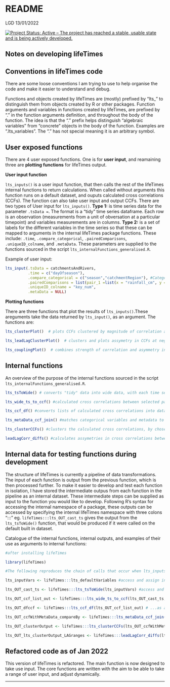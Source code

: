 README
================
LGD
13/01/2022

[![Project Status: Active – The project has reached a stable, usable
state and is being actively
developed.](https://www.repostatus.org/badges/latest/active.svg)](https://www.repostatus.org/#active)

## Notes on developing lifeTimes

## Conventions in lifeTimes code

There are some loose conventions I am trying to use to help organise the
code and make it easier to understand and debug.

Functions and objects created by lifeTimes are (mostly) prefixed by
“lts\_” to distinguish them from objects created by R or other
packages. Function arguments and variables in functions created by
lifeTimes, are prefixed by “.” in the function arguments definition, and
throughout the body of the function. The idea is that the “.” prefix
helps distinguish “algebraic variables” from “concrete” objects in the
body of the function. Examples are “.lts\_variables”. The “.” has not
special meaning it is an arbitrary symbol.

## User exposed functions

There are 4 user exposed functions. One is for **user input**, and
reamaining three are **plotting functions** for lifeTimes output.

**User input function**  

<p>

`lts_inputs()` is a user input function, that then calls the rest of the
lifeTimes internal functions to return calculations. When called without
arguments this function runs on a default dataset, and ouputs calculated
cross correlations (CCFs). The function can also take user input and
output CCFs. There are two types of User input for `lts_inputs()`.
**Type 1:** is time series data for the parameter `.tsData =`. The
format is a “tidy” time series dataframe. Each row is an observation
(measurements from a unit of obversation at a particular timepoint) and
variables measurements are in columns. **Type 2:** is a set of labels
for the different variables in the time series so that these can be
mapped to arguments in the internal lifeTimes package functions. These
include: `.time`, `.compare_categorical`, `.pairedComparisons`,
`.uniqueID_colname`, and `.metaData`. These parameters are supplied to
the functions sourced in the script
`lts_internalFunctions_generalised.R`.  

<p>

Example of user input:

``` r
lts_input(.tsData = catchmentsAndRivers,
          .time = c("dayOfseason"),
          .compare_categorical = c("season","catchmentRegion"), #Categorical variables
          .pairedComparisons = list(pair_1 =list(x = "rainfall_cm", y = "flow_m3s")), #pairedVarCCF
          .uniqueID_colname = "key_num",
          .metaData = NULL)
```

**Plotting functions**  

<p>

There are three functions that plot the results of `lts_inputs()`.These
areguments take the data returned by `lts_input()`, as an argument. The
functions
are:

``` r
lts_clusterPlot()  # plots CCFs clustered by magnitude of correlation at the most correlated lag across the dataset

lts_leadLagClusterPlot()  # clusters and plots assymetry in CCFs at negative and positive lags

lts_couplingPlot()  # combines strength of correlation and asymmetry in correlation into a single plot
```

## Internal functions

An overview of the purpose of the internal functions sourced in the
script
`lts_internalFunctions_generalised.R`.

``` r
lts_tsToWide() # converts "tidy" data into wide data, with each time series as a vector.  

lts_wide_ts_to_ccf() #calculated cross correlations between selected paris of wide time series.  

lts_ccf_df() #converts lists of calculated cross correlations into dataframe.  

lts_metaData_ccf_join() #matches categorical variables and metadata to cross correlations.  

lts_clusterCCFs() #clusters the calculated cross correlations, by chosen metrics.  

leadLagCorr_diffs() #calculates assymetries in cross correlations between negative and positive lags.  
```

## Internal data for testing functions during development

The structure of lifeTimes is currently a pipeline of data
transformations. The input of each function is output from the previous
function, which is then processed further. To make it easier to develop
and test each function in isolation, I have stored the intermediate
outpus from each function in the pipeline as an internal dataset. These
intermediate steps can be supplied as input to the function you would
like to develop. Following R’s syntax for accessing the internal
namespace of a package, these outputs can be accessed by specifying the
internal lifeTimes namespace with three colons “:::” eg.
`lifeTimes:::lts_OUT_cast_ts` gives the output from the `lts_tsToWide()`
function, that would be produced if it were called on the default built
in dataset.  

<p>

Catalogue of the internal functions, internal outputs, and examples of
their use as arguments to internal functions:

``` r
#after installing lifeTimes

library(lifeTimes)

#The following reproduces the chain of calls that occur when lts_inputs() is called on the default dataset:

lts_inputVars <- lifeTimes:::lts_defaultVariables #access and assign internal set of default input variables stored in lifeTimes namespace

lts_OUT_cast_ts <- lifeTimes:::lts_tsToWide(lts_inputVars) #access and call internal function, with argument created by internal data

lts_OUT_ccf_list_out <- lifeTimes:::lts_wide_ts_to_ccf(lts_OUT_cast_ts, .lts_variables = lts_inputVars) #output from previous functions is used as input for next

lts_OUT_dfccf <- lifeTimes:::lts_ccf_df(lts_OUT_ccf_list_out) # ...as above

lts_OUT_ccfWithMetaData_compareBy <- lifeTimes:::lts_metaData_ccf_join(lts_OUT_dfccf, .lts_variables = lts_inputVars) # ...as above

lts_OUT_clusterOutput <- lifeTimes:::lts_clusterCCFs(lts_OUT_ccfWithMetaData_compareBy, .lts_variables = lts_inputVars) # ...as above

lts_OUT_lts_clusterOutput_LAGranges <- lifeTimes:::leadLagCorr_diffs(lts_OUT_clusterOutput, .lts_variables = lts_inputVars) #this is equivalent to the final output of lts_inputs(), the main user input function 
```

## Refactored code as of Jan 2022

This version of lifeTimes is refactored. The main function is now
designed to take use input. The core functions are written with the aim
to be able to take a range of user input, and adjust dynamically.

-----

